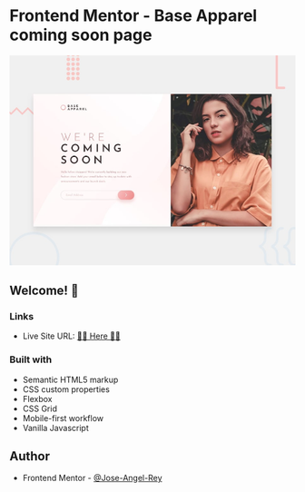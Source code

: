 # Frontend Mentor - Base Apparel coming soon page

![Design preview for the Base Apparel coming soon page coding challenge](./design/desktop-preview.jpg)


## Welcome! 👋

### Links

- Live Site URL: [🚀🚀 Here 🚀🚀](https://base-apparel-coming-soon-page-jose-angel-rey.vercel.app/)

### Built with

- Semantic HTML5 markup
- CSS custom properties
- Flexbox
- CSS Grid
- Mobile-first workflow
- Vanilla Javascript

## Author

- Frontend Mentor - [@Jose-Angel-Rey](https://www.frontendmentor.io/profile/Jose-Angel-Rey)
